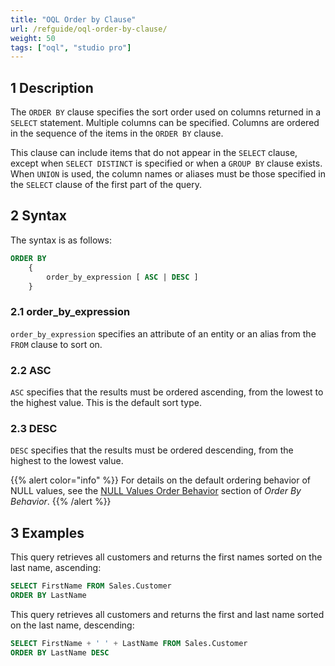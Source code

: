 ```yaml
---
title: "OQL Order by Clause"
url: /refguide/oql-order-by-clause/
weight: 50
tags: ["oql", "studio pro"]
---
```


## 1 Description

The `ORDER BY` clause specifies the sort order used on columns returned in a `SELECT` statement. Multiple columns can be specified. Columns are ordered in the sequence of the items in the `ORDER BY` clause.

This clause can include items that do not appear in the `SELECT` clause, except when `SELECT DISTINCT` is specified or when a `GROUP BY` clause exists. When `UNION` is used, the column names or aliases must be those specified in the `SELECT` clause of the first part of the query.

## 2 Syntax

The syntax is as follows:

```sql {linenos=false}
ORDER BY
	{
		order_by_expression [ ASC | DESC ]
	}
```

### 2.1 order_by_expression

`order_by_expression` specifies an attribute of an entity or an alias from the `FROM` clause to sort on.

### 2.2 ASC

`ASC` specifies that the results must be ordered ascending, from the lowest to the highest value. This is the default sort type.

### 2.3 DESC

`DESC` specifies that the results must be ordered descending, from the highest to the lowest value.

{{% alert color="info" %}}
For details on the default ordering behavior of NULL values, see the [NULL Values Order Behavior](/refguide/ordering-behavior/#null-ordering-behavior) section of *Order By Behavior*.
{{% /alert %}}

## 3 Examples

This query retrieves all customers and returns the first names sorted on the last name, ascending:

```sql {linenos=false}
SELECT FirstName FROM Sales.Customer
ORDER BY LastName
```

This query retrieves all customers and returns the first and last name sorted on the last name, descending:

```sql {linenos=false}
SELECT FirstName + ' ' + LastName FROM Sales.Customer
ORDER BY LastName DESC
```
